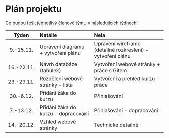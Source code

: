 # Plán projektu

Co budou řešit jednotlivý členové týmu v následujících týdnech:

| Týden | Natálie | Nela|
| :---: | :--- | :---|
| 9.-15.11. | Upravení diagramu + vytvoření plánu | Upravení wireframe (detailné rozkreslení) + vytvoření plánu |
| 16.-22.11. | Návrh databáze (tabulek) | Vytvoření webové stránky + práce s Gitem |
| 23.-29.11. | Rozdělení webové stránky - lišta | Vytvoření a přehled kurzu - práce |
| 30.-6.12. | Přidání žáka do kurzu | Přihlašování |
| 7.-13.12. | Přidání žáka do kurzu - dopracování | Přihlašování - dopracování |
| 14.-20.12. | Vzhled webové stránky | Technické detailně |

